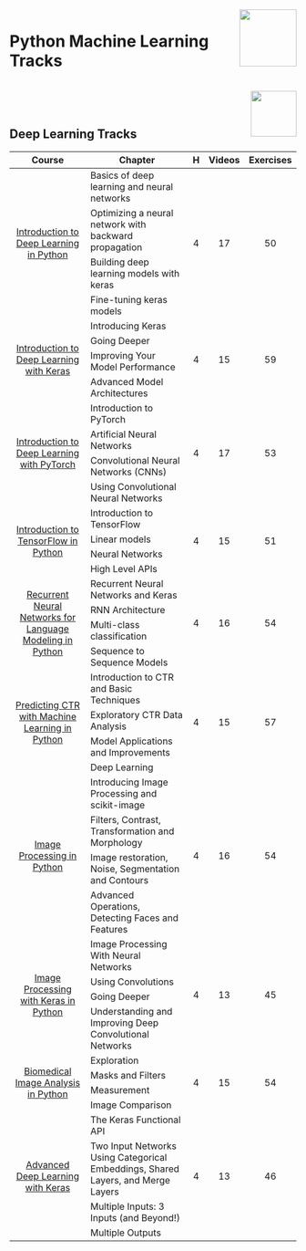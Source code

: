 <img align="right" width="100" src="https://github.com/cs-MohamedAyman/eLearning-Platforms/blob/master/DataCamp-Tracks/org-logos/datacamp.jpg">

# Python Machine Learning Tracks

<br>
<img align="right" width="80" src="https://github.com/cs-MohamedAyman/eLearning-Platforms/blob/master/DataCamp-Tracks/org-logos/python.jpg">
<br><br>

## Deep Learning Tracks

<table>
    <thead>
        <tr>
            <th width="40%">Course</th>
            <th width="60%">Chapter</th>
            <th>H</th>
            <th>Videos</th>
            <th>Exercises</th>
        </tr>
    </thead>
    <tbody>
            <tr>
                <td rowspan=4 align="center">
<a href="https://learn.datacamp.com/courses/introduction-to-deep-learning-in-python">Introduction to Deep Learning in Python</a><br>
                <td align="left">Basics of deep learning and neural networks</td>
                <td rowspan=4 align="center">4</td>
                <td rowspan=4 align="center">17</td>
                <td rowspan=4 align="center">50</td>
                </td>
            </tr>
            <tr>
                <td align="left">Optimizing a neural network with backward propagation</td>
            </tr>
            <tr>
                <td align="left">Building deep learning models with keras</td>
            </tr>
            <tr>
                <td align="left">Fine-tuning keras models</td>
            </tr>
            <tr>
                <td rowspan=4 align="center">
<a href="https://learn.datacamp.com/courses/introduction-to-deep-learning-with-keras">Introduction to Deep Learning with Keras</a><br>
                <td align="left">Introducing Keras</td>
                <td rowspan=4 align="center">4</td>
                <td rowspan=4 align="center">15</td>
                <td rowspan=4 align="center">59</td>
                </td>
            </tr>
            <tr>
                <td align="left">Going Deeper</td>
            </tr>
            <tr>
                <td align="left">Improving Your Model Performance</td>
            </tr>
            <tr>
                <td align="left">Advanced Model Architectures</td>
            </tr>
            <tr>
                <td rowspan=4 align="center">
<a href="https://learn.datacamp.com/courses/introduction-to-deep-learning-with-pytorch">Introduction to Deep Learning with PyTorch</a><br>
                <td align="left">Introduction to PyTorch</td>
                <td rowspan=4 align="center">4</td>
                <td rowspan=4 align="center">17</td>
                <td rowspan=4 align="center">53</td>
                </td>
            </tr>
            <tr>
                <td align="left">Artificial Neural Networks</td>
            </tr>
            <tr>
                <td align="left">Convolutional Neural Networks (CNNs)</td>
            </tr>
            <tr>
                <td align="left">Using Convolutional Neural Networks</td>
            </tr>
            <tr>
                <td rowspan=4 align="center">
<a href="https://learn.datacamp.com/courses/introduction-to-tensorflow-in-python">Introduction to TensorFlow in Python</a><br>
                <td align="left">Introduction to TensorFlow</td>
                <td rowspan=4 align="center">4</td>
                <td rowspan=4 align="center">15</td>
                <td rowspan=4 align="center">51</td>
                </td>
            </tr>
            <tr>
                <td align="left">Linear models</td>
            </tr>
            <tr>
                <td align="left">Neural Networks</td>
            </tr>
            <tr>
                <td align="left">High Level APIs</td>
            </tr>
            <tr>
                <td rowspan=4 align="center">
<a href="https://learn.datacamp.com/courses/recurrent-neural-networks-for-language-modeling-in-python">Recurrent Neural Networks for Language Modeling in Python</a><br>
                <td align="left">Recurrent Neural Networks and Keras</td>
                <td rowspan=4 align="center">4</td>
                <td rowspan=4 align="center">16</td>
                <td rowspan=4 align="center">54</td>
                </td>
            </tr>
            <tr>
                <td align="left">RNN Architecture</td>
            </tr>
            <tr>
                <td align="left">Multi-class classification</td>
            </tr>
            <tr>
                <td align="left">Sequence to Sequence Models</td>
            </tr>
            <tr>
                <td rowspan=4 align="center">
<a href="https://learn.datacamp.com/courses/predicting-ctr-with-machine-learning-in-python">Predicting CTR with Machine Learning in Python</a><br>
                <td align="left">Introduction to CTR and Basic Techniques</td>
                <td rowspan=4 align="center">4</td>
                <td rowspan=4 align="center">15</td>
                <td rowspan=4 align="center">57</td>
                </td>
            </tr>
            <tr>
                <td align="left">Exploratory CTR Data Analysis</td>
            </tr>
            <tr>
                <td align="left">Model Applications and Improvements</td>
            </tr>
            <tr>
                <td align="left">Deep Learning</td>
            </tr>
            <tr>
                <td rowspan=4 align="center">
<a href="https://learn.datacamp.com/courses/image-processing-in-python">Image Processing in Python</a><br>
                <td align="left">Introducing Image Processing and scikit-image</td>
                <td rowspan=4 align="center">4</td>
                <td rowspan=4 align="center">16</td>
                <td rowspan=4 align="center">54</td>
                </td>
            </tr>
            <tr>
                <td align="left">Filters, Contrast, Transformation and Morphology</td>
            </tr>
            <tr>
                <td align="left">Image restoration, Noise, Segmentation and Contours</td>
            </tr>
            <tr>
                <td align="left">Advanced Operations, Detecting Faces and Features</td>
            </tr>
            <tr>
                <td rowspan=4 align="center">
<a href="https://learn.datacamp.com/courses/image-processing-with-keras-in-python">Image Processing with Keras in Python</a><br>
                <td align="left">Image Processing With Neural Networks</td>
                <td rowspan=4 align="center">4</td>
                <td rowspan=4 align="center">13</td>
                <td rowspan=4 align="center">45</td>
                </td>
            </tr>
            <tr>
                <td align="left">Using Convolutions</td>
            </tr>
            <tr>
                <td align="left">Going Deeper</td>
            </tr>
            <tr>
                <td align="left">Understanding and Improving Deep Convolutional Networks</td>
            </tr>
            <tr>
                <td rowspan=4 align="center">
<a href="https://learn.datacamp.com/courses/biomedical-image-analysis-in-python">Biomedical Image Analysis in Python</a><br>
                <td align="left">Exploration</td>
                <td rowspan=4 align="center">4</td>
                <td rowspan=4 align="center">15</td>
                <td rowspan=4 align="center">54</td>
                </td>
            </tr>
            <tr>
                <td align="left">Masks and Filters</td>
            </tr>
            <tr>
                <td align="left">Measurement</td>
            </tr>
            <tr>
                <td align="left">Image Comparison</td>
            </tr>
            <tr>
                <td rowspan=4 align="center">
<a href="https://learn.datacamp.com/courses/advanced-deep-learning-with-keras">Advanced Deep Learning with Keras</a><br>
                <td align="left">The Keras Functional API</td>
                <td rowspan=4 align="center">4</td>
                <td rowspan=4 align="center">13</td>
                <td rowspan=4 align="center">46</td>
                </td>
            </tr>
            <tr>
                <td align="left">Two Input Networks Using Categorical Embeddings, Shared Layers, and Merge Layers</td>
            </tr>
            <tr>
                <td align="left">Multiple Inputs: 3 Inputs (and Beyond!)</td>
            </tr>
            <tr>
                <td align="left">Multiple Outputs</td>
            </tr>
    </tbody>
</table>
